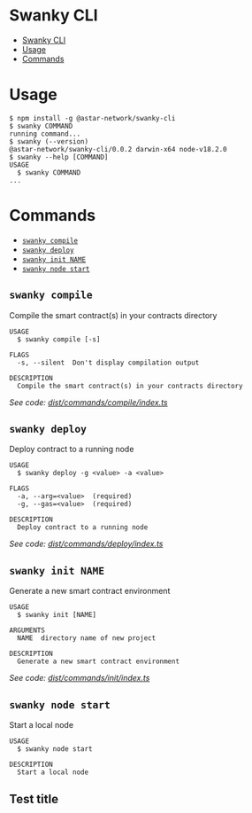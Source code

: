 # Swanky CLI

<!-- toc -->
* [Swanky CLI](#swanky-cli)
* [Usage](#usage)
* [Commands](#commands)
<!-- tocstop -->

# Usage

<!-- usage -->
```sh-session
$ npm install -g @astar-network/swanky-cli
$ swanky COMMAND
running command...
$ swanky (--version)
@astar-network/swanky-cli/0.0.2 darwin-x64 node-v18.2.0
$ swanky --help [COMMAND]
USAGE
  $ swanky COMMAND
...
```
<!-- usagestop -->

# Commands

<!-- commands -->
* [`swanky compile`](#swanky-compile)
* [`swanky deploy`](#swanky-deploy)
* [`swanky init NAME`](#swanky-init-name)
* [`swanky node start`](#swanky-node-start)

## `swanky compile`

Compile the smart contract(s) in your contracts directory

```
USAGE
  $ swanky compile [-s]

FLAGS
  -s, --silent  Don't display compilation output

DESCRIPTION
  Compile the smart contract(s) in your contracts directory
```

_See code: [dist/commands/compile/index.ts](https://github.com/AstarNetwork/swanky-cli/blob/v0.0.2/dist/commands/compile/index.ts)_

## `swanky deploy`

Deploy contract to a running node

```
USAGE
  $ swanky deploy -g <value> -a <value>

FLAGS
  -a, --arg=<value>  (required)
  -g, --gas=<value>  (required)

DESCRIPTION
  Deploy contract to a running node
```

_See code: [dist/commands/deploy/index.ts](https://github.com/AstarNetwork/swanky-cli/blob/v0.0.2/dist/commands/deploy/index.ts)_

## `swanky init NAME`

Generate a new smart contract environment

```
USAGE
  $ swanky init [NAME]

ARGUMENTS
  NAME  directory name of new project

DESCRIPTION
  Generate a new smart contract environment
```

_See code: [dist/commands/init/index.ts](https://github.com/AstarNetwork/swanky-cli/blob/v0.0.2/dist/commands/init/index.ts)_

## `swanky node start`

Start a local node

```
USAGE
  $ swanky node start

DESCRIPTION
  Start a local node
```
<!-- commandsstop -->

## Test title
